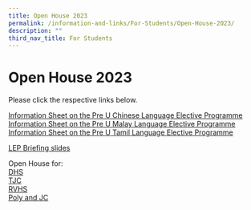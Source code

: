 ```yaml
---
title: Open House 2023
permalink: /information-and-links/For-Students/Open-House-2023/
description: ""
third_nav_title: For Students
---
```

Open House 2023
===============

Please click the respective links below.  
  
[Information Sheet on the Pre U Chinese Language Elective Programme](/files/Information%20Sheet%20on%20the%20Pre-U%20Chinese%20Language%20Elective%20Programme.pdf) <br>
[Information Sheet on the Pre U Malay Language Elective Programme](/files/Information%20Sheet%20on%20the%20Pre-U%20Malay%20Language%20Elective%20Programme.pdf) <br>
[Information Sheet on the Pre U Tamil Language Elective Programme](https://bedoksouthsec.moe.edu.sg/qql/slot/u755/Information%20and%20Links/For%20Students/Information%20Sheet%20on%20the%20Pre-%20U%20Tamil%20Language%20Elective%20Programme.pdf)  
  
[LEP Briefing slides](https://bedoksouthsec.moe.edu.sg/qql/slot/u755/Information%20and%20Links/For%20Students/LEP%20Briefings_Consolidated%20Info.pptx)  
  
Open House for:  
[DHS](https://bedoksouthsec.moe.edu.sg/qql/slot/u755/Information%20and%20Links/For%20Students/DHS%20Open%20House%20Poster%20to%20Schools.jpeg)  
[TJC](https://bedoksouthsec.moe.edu.sg/qql/slot/u755/Information%20and%20Links/For%20Students/TJC.JPG)  
[RVHS](https://bedoksouthsec.moe.edu.sg/qql/slot/u755/Information%20and%20Links/For%20Students/RVHS%20JC%20Open%20House%20Poster.jpg)  
[Poly and JC](https://bedoksouthsec.moe.edu.sg/qql/slot/u755/Information%20and%20Links/For%20Students/2023%20Open%20House%20Schedule_PolyJC.pdf)